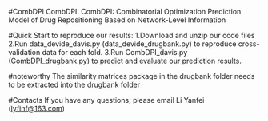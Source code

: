 #CombDPI
CombDPI: CombDPI: Combinatorial Optimization Prediction Model of Drug Repositioning Based on Network-Level Information

#Quick Start
to reproduce our results:
1.Download and unzip our code files
2.Run data_devide_davis.py (data_devide_drugbank.py) to reproduce cross-validation data for each fold.
3.Run CombDPI_davis.py (CombDPI_drugbank.py) to predict and evaluate our prediction results.

#noteworthy
The similarity matrices package in the drugbank folder needs to be extracted into the drugbank folder

#Contacts
If you have any questions, please email Li Yanfei (lyfinf@163.com)
